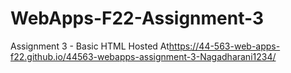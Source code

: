 # WebApps-F22-Assignment-3
Assignment 3 - Basic HTML
 Hosted At<https://44-563-web-apps-f22.github.io/44563-webapps-assignment-3-Nagadharani1234/>
